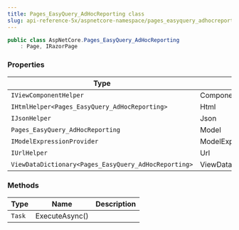 ```yaml
---
title: Pages_EasyQuery_AdHocReporting class
slug: api-reference-5x/aspnetcore-namespace/pages_easyquery_adhocreporting-class
---
```



```csharp
public class AspNetCore.Pages_EasyQuery_AdHocReporting
    : Page, IRazorPage

```

### Properties

| Type | Name | Description | 
| --- | --- | --- | 
| `IViewComponentHelper` | Component |  | 
| `IHtmlHelper<Pages_EasyQuery_AdHocReporting>` | Html |  | 
| `IJsonHelper` | Json |  | 
| `Pages_EasyQuery_AdHocReporting` | Model |  | 
| `IModelExpressionProvider` | ModelExpressionProvider |  | 
| `IUrlHelper` | Url |  | 
| `ViewDataDictionary<Pages_EasyQuery_AdHocReporting>` | ViewData |  | 


### Methods

| Type | Name | Description | 
| --- | --- | --- | 
| `Task` | ExecuteAsync() |  |